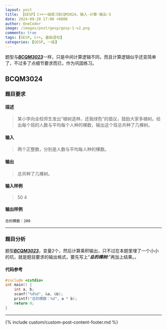 ```yaml
---
layout: post
title: 【GESP】C++一级练习BCQM3024，输入-计算-输出-5
date: 2024-09-28 17:00 +0800
author: OneCoder
image: /images/post/gesp/gesp-1-v2.png
comments: true
tags: [GESP, C++, 基础语句]
categories: [GESP, 一级]
---
```

题型与[***BCQM3023***](https://www.coderli.com/gesp-1-bcqm3023/)一样，只是中间计算逻辑不同，而且计算逻辑似乎还变简单了，不过多了点细节要求而已，作为巩固练习。

<!--more-->

## BCQM3024

### 题目要求

#### 描述

>某小学向全校师生发出“植树造林，还我绿色”的倡议，鼓励大家多植树。给出每个班的人数与平均每个人种的棵数，输出这个班总共种了几棵树。

#### 输入

>两个正整数，分别是人数与平均每人种的棵数。

#### 输出

>总共种了几棵树。

#### 输入样例

>50 4

#### 输出样例

```console
总的棵数：200
```

---

### 题目分析

题型[***BCQM3023***](https://www.coderli.com/gesp-1-bcqm3023/)，变量2个，然后计算乘积输出，只不过在本题里埋了一个小小的坑，就是题目要求的输出格式，要先写上“***总的棵树:***”再加上结果。。

#### 代码参考

```cpp
#include <cstdio>
int main() {
    int a, b;
    scanf("%d%d", &a, &b);
    printf("总的棵数：%d", a * b);
    return 0;
}
```

---

{% include custom/custom-post-content-footer.md %}
